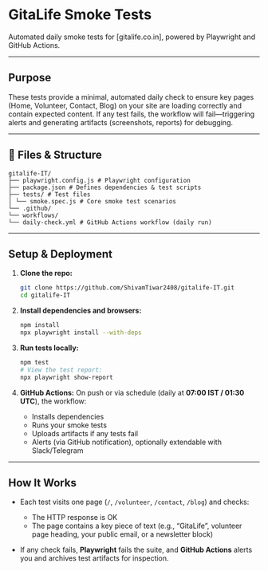 # GitaLife Smoke Tests

Automated daily smoke tests for [gitalife.co.in], powered by Playwright and GitHub Actions.

---

##  Purpose

These tests provide a minimal, automated daily check to ensure key pages (Home, Volunteer, Contact, Blog) on your site are loading correctly and contain expected content. If any test fails, the workflow will fail—triggering alerts and generating artifacts (screenshots, reports) for debugging.

---
## 📂 Files & Structure
```
gitalife-IT/
├── playwright.config.js # Playwright configuration
├── package.json # Defines dependencies & test scripts
├── tests/ # Test files
│ └── smoke.spec.js # Core smoke test scenarios
└── .github/
└── workflows/
└── daily-check.yml # GitHub Actions workflow (daily run)
```
---

##  Setup & Deployment

1. **Clone the repo:**
    ```bash
    git clone https://github.com/ShivamTiwar2408/gitalife-IT.git
    cd gitalife-IT
    ```

2. **Install dependencies and browsers:**
    ```bash
    npm install
    npx playwright install --with-deps
    ```

3. **Run tests locally:**
    ```bash
    npm test
    # View the test report:
    npx playwright show-report
    ```

4. **GitHub Actions:** On push or via schedule (daily at **07:00 IST / 01:30 UTC**), the workflow:
   - Installs dependencies  
   - Runs your smoke tests  
   - Uploads artifacts if any tests fail  
   - Alerts (via GitHub notification), optionally extendable with Slack/Telegram

---

##  How It Works

- Each test visits one page (`/`, `/volunteer`, `/contact`, `/blog`) and checks:
  - The HTTP response is OK  
  - The page contains a key piece of text (e.g., “GitaLife”, volunteer page heading, your public email, or a newsletter block)

- If any check fails, **Playwright** fails the suite, and **GitHub Actions** alerts you and archives test artifacts for inspection.

